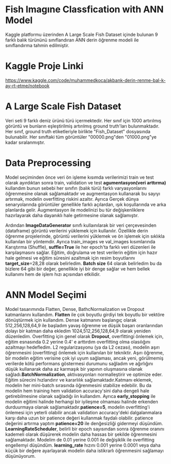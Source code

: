 # Fish Imagıne Classfication  with ANN Model
Kaggle platformu üzerinden A Large Scale Fish Dataset içinde bulunan 9 farklı balık türününü sınıflandıran ANN derin öğrenme modeli ile sınıflandırma tahmin edilmiştir.

# Kaggle Proje Linki

https://www.kaggle.com/code/muhammedkoca/akbank-derin-renme-bal-k-ay-rt-etme/notebook

# A Large Scale Fish Dataset
Veri seti 9 farklı deniz ürünü türü içermektedir. Her sınıf için 1000 artırılmış görüntü ve bunların eşleştirilmiş artırılmış ground truth'ları bulunmaktadır. Her sınıf, ground truth etiketleriyle birlikte "Fish_Dataset" dosyasında bulunabilir. Her sınıftaki tüm görüntüler "00000.png"den "01000.png"ye kadar sıralanmıştır.

# Data Preprocessing 

Model seçiminden önce veri ön işleme kısımda  verilerimizi train ve test olarak ayırdıktan sonra train, validation ve test **agumentasyon(veri arttırma)** kullandım bunun sebebi her sınıfın (balık türü) farklı varyasyonlarını öğrenmesine olanak sağlamaktadır ve augmentasyon kullanarak bu sayıyı artırmak, modelin overfitting riskini azaltır. Ayrıca Gerçek dünya senaryolarında görüntüler genellikle farklı açılardan, ışık koşullarında ve arka planlarda gelir. Augmentasyon ile modelinizi bu tür değişkenliklere hazırlayarak daha dayanıklı hale getirmesine olanak sağlamıştır.

Ardından **ImageDataGenerator** sınıfı kullaınılarak bir veri çerçevesinden (dataframe) görüntü verilerini yüklemek için kullanılır. Özellikle derin öğrenme projelerinde, görüntü verilerini yüklemek ve ön işlemek için sıklıkla kullanılan bir yöntemdir. Ayrıca train_images ve val_images kısımlarında Karıştırma (Shuffle), **suffle=True** ile her epoch'ta farklı veri düzenleri ile karşılaşmasını sağlar. Eğitim, doğrulama ve test verilerin eğitim için hazır hale gelmesi ve eğitim süresini azaltmak için resim boyutlarını **target_size**=28,28 olarak belirledim. **Batch size** 64 olarak belirledim bu da bizlere 64 gibi bir değer, genellikle iyi bir denge sağlar ve hem bellek kullanımı hem de işlem hızı açısından etkilidir.

# ANN Model Seçimi

Model tasarımında Flatten, Dense, BathcNormalization ve Dropout katmanlarını kullandım. **Flatten** ile çok boyutlu girdiyi tek boyutlu bir vektöre dönüştürmek için kullandım. Dense katmanını başlangıç olarak 512,256,128,64,9 ile başladım yavaş öğrenme ve düşük başarı oranlarından dolayı bir katman daha ekledim 1024,512,256,128,64,9 olarak yeniden düzenledim. Overfitting için genel olarak **Dropout**, overfittingi önlemek için, eğitim esnasında 0.2 yerine 0.4' e arttırdım overfitting olma olasılığını azaltmayı hedefledim. L2 regularizasyonu (ya da L2 cezası), modelin aşırı öğrenmesini (overfitting) önlemek için kullanılan bir tekniktir. Aşırı öğrenme, bir modelin eğitim verisine çok iyi uyum sağlaması, ancak yeni, görülmemiş verilerde kötü performans göstermesi durumunu sağladım ve ağırlığını düşük kullanarak daha az karmaşık bir yapının oluşmasına olanak sağladı.**BatchNormalization**, aktivasyonları normalleştirir ve optimize eder. Eğitim sürecini hızlandırır ve kararlılık sağlamaktadır.Katmanı eklemek, modelin her mini-batch sırasında öğrenmesini stabilize edebilir. Bu da modelin hem training hem validation accuracy'sini daha dengeli hale getirebilmesine olanak sağladığı iin kullandım. Ayrıca **early_stopping** ile modelin eğitimi halinde herhangi bir iyileşme olmaması halinde erkenden durduurmaya olanak sağlamaktadır.**patience=5**, modelin overfitting'i önlemesi için yeterli olabilir ancak validation accuracy'deki dalgalanmalara karşı daha uzun bir patience değeri kullanmak faydalı olabilir. patience değerini artırma yaptım **patience=20** ile denğesizliği gidermeyi düşündüm.
**LearningRateScheduler**, belirli bir epoch sayısından sonra öğrenme oranını kademeli olarak düşürerek modelin daha hassas bir şekilde öğrenmesini sağlamaktadır. Modelim de 0.01 yerine 0.001 ile değişiklik ile overfitting engellemyi düşündüm. **learning_rate** hızını 0.001 yerine 0.0001 veya daha küçük bir değere ayarlayarak modelin daha istikrarlı öğrenmesini sağlamayı düşünüyorum.
